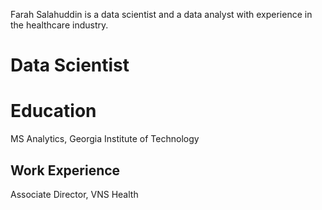 Farah Salahuddin is a data scientist and a data analyst with experience in the healthcare industry.


# Data Scientist


# Education
MS Analytics, Georgia Institute of Technology

## Work Experience
Associate Director, VNS Health
